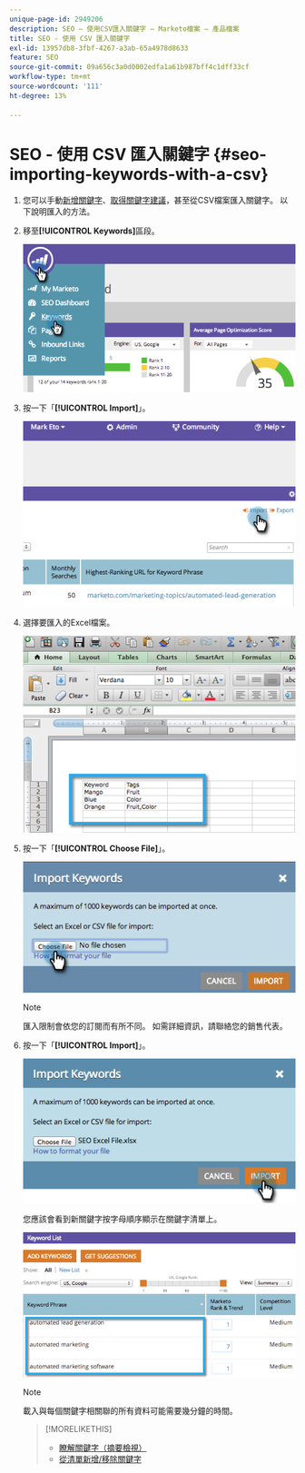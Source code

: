 ```yaml
---
unique-page-id: 2949206
description: SEO — 使用CSV匯入關鍵字 — Marketo檔案 — 產品檔案
title: SEO - 使用 CSV 匯入關鍵字
exl-id: 13957db8-3fbf-4267-a3ab-65a4978d8633
feature: SEO
source-git-commit: 09a656c3a0d0002edfa1a61b987bff4c1dff33cf
workflow-type: tm+mt
source-wordcount: '111'
ht-degree: 13%

---
```


# SEO - 使用 CSV 匯入關鍵字 {#seo-importing-keywords-with-a-csv}

1. 您可以手動[新增關鍵字](/help/marketo/product-docs/additional-apps/seo/keywords/seo-add-keywords.md)、[取得關鍵字建議](/help/marketo/product-docs/additional-apps/seo/keywords/seo-get-suggested-keywords.md)，甚至從CSV檔案匯入關鍵字。 以下說明匯入的方法。

1. 移至&#x200B;**[!UICONTROL Keywords]**&#x200B;區段。

   ![](assets/image2014-9-18-11-3a44-3a25.png)

1. 按一下「**[!UICONTROL Import]**」。

   ![](assets/image2014-9-18-11-3a44-3a36.png)

1. 選擇要匯入的Excel檔案。

   ![](assets/image2014-9-18-11-3a44-3a42.png)

1. 按一下「**[!UICONTROL Choose File]**」。

   ![](assets/image2014-9-18-11-3a44-3a46.png)

   >[!NOTE]
   >
   >匯入限制會依您的訂閱而有所不同。 如需詳細資訊，請聯絡您的銷售代表。

1. 按一下「**[!UICONTROL Import]**」。

   ![](assets/image2014-9-18-11-3a45-3a25.png)

   您應該會看到新關鍵字按字母順序顯示在關鍵字清單上。

   ![](assets/image2014-9-18-11-3a45-3a30.png)

   >[!NOTE]
   >
   >載入與每個關鍵字相關聯的所有資料可能需要幾分鐘的時間。

   >[!MORELIKETHIS]
   >
   >* [瞭解關鍵字（摘要檢視）](/help/marketo/product-docs/additional-apps/seo/keywords/seo-understanding-keywords.md)
   >* [從清單新增/移除關鍵字](/help/marketo/product-docs/additional-apps/seo/keywords/seo-add-remove-keywords-from-a-list.md)
